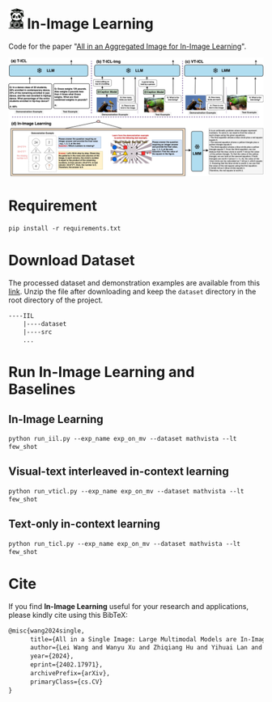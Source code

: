 # <img src="logo_i2l.jpg" width="30" height="40"> In-Image Learning 
Code for the paper "[All in an Aggregated Image for In-Image Learning](https://arxiv.org/abs/2402.17971)".

![IIL case](Figure1.jpg)


# Requirement
```shell
pip install -r requirements.txt
```

# Download Dataset
The processed dataset and demonstration examples are available from this [link](https://drive.google.com/file/d/1eL3BnWPMLJxm3iAptX_QQRuijW9dl9AM/view?usp=sharing).
Unzip the file after downloading and keep the ```dataset``` directory in the root directory of the project.
```text
----IIL
    |----dataset
    |----src
    ...
```
# Run In-Image Learning and Baselines
## In-Image Learning
```shell
python run_iil.py --exp_name exp_on_mv --dataset mathvista --lt few_shot
```

## Visual-text interleaved in-context learning
```shell
python run_vticl.py --exp_name exp_on_mv --dataset mathvista --lt few_shot
```

## Text-only in-context learning
```shell
python run_ticl.py --exp_name exp_on_mv --dataset mathvista --lt few_shot
```

# Cite
If you find **In-Image Learning** useful for your research and applications, please kindly cite using this BibTeX:
```latex
@misc{wang2024single,
      title={All in a Single Image: Large Multimodal Models are In-Image Learners}, 
      author={Lei Wang and Wanyu Xu and Zhiqiang Hu and Yihuai Lan and Shan Dong and Hao Wang and Roy Ka-Wei Lee and Ee-Peng Lim},
      year={2024},
      eprint={2402.17971},
      archivePrefix={arXiv},
      primaryClass={cs.CV}
}
```
